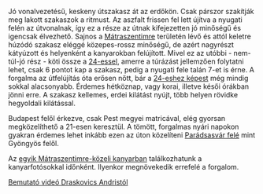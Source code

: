 Jó vonalvezetésű, keskeny útszakasz át az erdőkön. Csak párszor szakítják meg lakott szakaszok a ritmust. Az aszfalt frissen fel lett újítva a nyugati felén az útvonalnak, így ez a része az útnak kifejezetten jó minőségű és igencsak élvezhető. Sajnos a [Mátraszentimre](#geo:%C3%9Atmin%C5%91s%C3%A9g%20V%C3%A1laszt%C3%B3pont@47.905353,19.881681/?b=Az%20%C3%BAt%20min%C5%91s%C3%A9ge%20innen%20nyugatra%20nagyon%20j%C3%B3,%20keletre%20viszont%20el%C3%A9g%20rossz.) területén lévő és attól keletre húzódó szakasz eléggé közepes-rossz minőségű, de azért nagyrészt kátyúzott és helyenként a kanyarokban felújított. Mivel ez az utóbbi - nem-túl-jó rész - köti össze a [24-essel](#24Paradsasvar), amerre a túrázást jellemzően folytatni lehet, csak 6 pontot kap a szakasz, pedig a nyugati fele talán 7-et is érne. A forgalma az útfelújítás óta erősen nőtt, bár a [24-eshez képest](#24Paradsasvar) még mindig sokkal alacsonyabb. Érdemes hétköznap, vagy korai, illetve késői órákban jönni erre. A szakasz kellemes, erdei kilátást nyújt, több helyen rövidke hegyoldali kilátással.

Budapest felől érkezve, csak Pest megyei matricával, elég gyorsan megközelíthető a 21-esen keresztül. A tömött, forgalmas nyári napokon gyakran érdemes lehet inkább ezen az úton közelíteni [Parádsasvár felé](#24Paradsasvar) mint Gyöngyös felől.

Az [egyik Mátraszentimre-közeli kanyarban](#geo:Kanyarfot%C3%B3s%20Pont@47.894361,19.860306/?b=Ide%20id%C5%91nk%C3%A9nt%20kitelep%C3%BCl%20a%20%5BKanyarfot%C3%B3%5D%28https://kanyarfoto.com/hu%29,%20akik%20k%C3%A9pet%20k%C3%A9sz%C3%ADthetnek%20a%20kanyarg%C3%A1sodr%C3%B3l.) találkozhatunk a kanyarfotósokkal időnként. Ilyenkor megnövekedik errefelé a forgalom.

[Bemutató videó Draskovics Andristól](https://youtu.be/EZHj94m7IBw?t=446)
